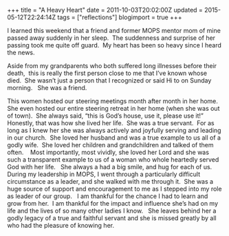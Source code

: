 +++
title = "A Heavy Heart"
date = 2011-10-03T20:02:00Z
updated = 2015-05-12T22:24:14Z
tags = ["reflections"]
blogimport = true 
+++

I learned this weekend that a friend and former MOPS mentor mom of mine passed away suddenly in her sleep.&#160; The suddenness and surprise of her passing took me quite off guard.&#160; My heart has been so heavy since I heard the news.&#160; 

Aside from my grandparents who both suffered long illnesses before their death,&#160; this is really the first person close to me that I’ve known whose died.&#160; She wasn’t just a person that I recognized or said Hi to on Sunday morning.&#160;&#160; She was a friend.&#160; 

This women hosted our steering meetings month after month in her home.&#160; She even hosted our entire steering retreat in her home (when she was out of town).&#160; She always said, “this is God’s house, use it, please use it!”&#160;&#160; Honestly, that was how she lived her life.&#160; She was a true servant.&#160; For as long as I knew her she was always actively and joyfully serving and leading in our church.&#160; She loved her husband and was a true example to us all of a godly wife.&#160; She loved her children and grandchildren and talked of them often.&#160;&#160;&#160; Most importantly, most vividly, she loved her Lord and she was such a transparent example to us of a woman who whole heartedly served God with her life.&#160;&#160; She always a had a big smile, and hug for each of us.&#160; During my leadership in MOPS, I went through a particularly difficult circumstance as a leader, and she walked with me through it.&#160; She was a huge source of support and encouragement to me as I stepped into my role as leader of our group.&#160;&#160; I am thankful for the chance I had to learn and grow from her.&#160; I am thankful for the impact and influence she’s had on my life and the lives of so many other ladies I know.&#160;&#160; She leaves behind her a godly legacy of a true and faithful servant and she is missed greatly by all who had the pleasure of knowing her. 
